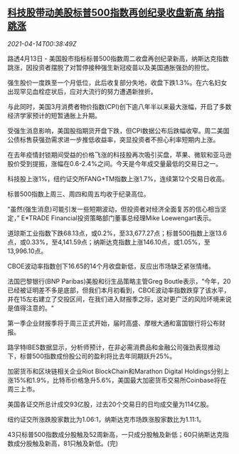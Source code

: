 <!--1618362064000-->
[科技股带动美股标普500指数再创纪录收盘新高 纳指跳涨](https://cn.reuters.com/article/usa-stocks-0413-tues-idCNKBS2C102G)
------

<div><i>2021-04-14T00:38:49Z</i></div><p>路透4月13日 - 美国股市指标标普500指数周二收盘再创纪录新高，纳斯达克指数跳涨，因投资者摆脱了对暂停接种强生新冠疫苗以及美国通胀强劲的担忧。</p><p>强生股价一度跌至一个月低位，此后收复部分失地，收盘下跌1.3%。在六名妇女出现罕见血栓症状后，应对大流行的努力遭遇新挫折。</p><p>与此同时，美国3月消费者物价指数(CPI)创下逾八年半以来最大涨幅，开启了多数经济学家预计的短暂通胀上升期。</p><p>受强生消息影响，美国股指期货开盘下跌，但CPI数据公布后跌幅收窄。周二美国公债标售获强劲需求进一步推低收益率，突显投资者不担心利率短期内上涨。</p><p>在去年疫情封锁期间受益的价格飞涨的科技股再次吸引买盘，苹果、微软和亚马逊股价受到提振，涨幅在0.6-2.4%之间。今天是今年成交量最低的交易日之一。</p><p>科技股上涨1%，纽约证交所FANG+TM指数上涨1.7%，连续第12个交易日收高。</p><p>标普500指数上周三、周四和周五均收于纪录高位。</p><p>“虽然(强生消息)可能引发一些短期波动，但投资者对经济全面复苏的信心相当坚定，” E*TRADE Financial投资策略部门董事总经理Mike Loewengart表示。</p><p>道琼斯工业指数下跌68.13点，或0.2%，至33,677.27点；标普500指数上涨13.6点，或0.33%，至4,141.59点；纳斯达克指数上涨146.10点，或1.05%，至13,996.10点。</p><p>CBOE波动率指数创下16.65的14个月收盘新低，反应出市场缺乏紧张情绪。</p><p>法国巴黎银行(BNP Paribas)美股和衍生品策略主管Greg Boutle表示，“今年，20已经被证明差不多是底部，但我们本月初看到，CBOE波动率指数跌穿了该水平，并在15左右建立了交投区间，在我们进入财报季之际，这对更广泛的风险环境来说是值得注意的。“</p><p>第一季企业财报季将于周三正式开始，届时高盛、摩根大通和富国银行将公布财报。</p><p>路孚特IBES数据显示，分析师预计，在非必需消费品和金融公司强劲表现推动下，标普500指数成份股公司的盈利将比去年同期跃升25%。</p><p>加密货币和区块链相关企业Riot BlockChain和Marathon Digital Holdings分别上涨15%和1.9%，比特币价格急升5.6%，美国最大加密货币交易所Coinbase将在周三上市。</p><p>美国各证交所总计成交93亿股，过去20个交易日的日均成交量为114亿股。</p><p>纽约证交所涨跌股家数比为1.06:1，纳斯达克市场跌涨股家数比为1.11:1。</p><p>43只标普500指数成分股触及52周新高，一只成分股触及新低；60只纳斯达克指数成分股触及新高，81只触及新低。(完)</p>
